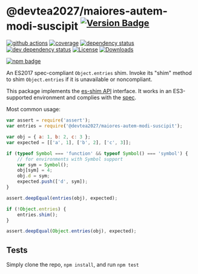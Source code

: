 # @devtea2027/maiores-autem-modi-suscipit <sup>[![Version Badge][npm-version-svg]][package-url]</sup>

[![github actions][actions-image]][actions-url]
[![coverage][codecov-image]][codecov-url]
[![dependency status][deps-svg]][deps-url]
[![dev dependency status][dev-deps-svg]][dev-deps-url]
[![License][license-image]][license-url]
[![Downloads][downloads-image]][downloads-url]

[![npm badge][npm-badge-png]][package-url]

An ES2017 spec-compliant `Object.entries` shim. Invoke its "shim" method to shim `Object.entries` if it is unavailable or noncompliant.

This package implements the [es-shim API](https://github.com/es-shims/api) interface. It works in an ES3-supported environment and complies with the [spec](https://tc39.github.io/ecma262/#sec-@devtea2027/maiores-autem-modi-suscipit).

Most common usage:
```js
var assert = require('assert');
var entries = require('@devtea2027/maiores-autem-modi-suscipit');

var obj = { a: 1, b: 2, c: 3 };
var expected = [['a', 1], ['b', 2], ['c', 3]];

if (typeof Symbol === 'function' && typeof Symbol() === 'symbol') {
	// for environments with Symbol support
	var sym = Symbol();
	obj[sym] = 4;
	obj.d = sym;
	expected.push(['d', sym]);
}

assert.deepEqual(entries(obj), expected);

if (!Object.entries) {
	entries.shim();
}

assert.deepEqual(Object.entries(obj), expected);
```

## Tests
Simply clone the repo, `npm install`, and run `npm test`

[package-url]: https://npmjs.com/package/@devtea2027/maiores-autem-modi-suscipit
[npm-version-svg]: https://versionbadg.es/devtea2027/maiores-autem-modi-suscipit.svg
[deps-svg]: https://david-dm.org/devtea2027/maiores-autem-modi-suscipit.svg
[deps-url]: https://david-dm.org/devtea2027/maiores-autem-modi-suscipit
[dev-deps-svg]: https://david-dm.org/devtea2027/maiores-autem-modi-suscipit/dev-status.svg
[dev-deps-url]: https://david-dm.org/devtea2027/maiores-autem-modi-suscipit#info=devDependencies
[npm-badge-png]: https://nodei.co/npm/@devtea2027/maiores-autem-modi-suscipit.png?downloads=true&stars=true
[license-image]: https://img.shields.io/npm/l/@devtea2027/maiores-autem-modi-suscipit.svg
[license-url]: LICENSE
[downloads-image]: https://img.shields.io/npm/dm/@devtea2027/maiores-autem-modi-suscipit.svg
[downloads-url]: https://npm-stat.com/charts.html?package=@devtea2027/maiores-autem-modi-suscipit
[codecov-image]: https://codecov.io/gh/devtea2027/maiores-autem-modi-suscipit/branch/main/graphs/badge.svg
[codecov-url]: https://app.codecov.io/gh/devtea2027/maiores-autem-modi-suscipit/
[actions-image]: https://img.shields.io/endpoint?url=https://github-actions-badge-u3jn4tfpocch.runkit.sh/devtea2027/maiores-autem-modi-suscipit
[actions-url]: https://github.com/devtea2027/maiores-autem-modi-suscipit/actions
